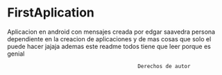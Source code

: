 # FirstAplication
Aplicacion en android con mensajes 
creada por edgar saavedra 
persona dependiente en la creacion de aplicaciones
y de mas cosas que solo el puede hacer jajaja
ademas este readme todos tiene que leer 
porque es genial 

                                              Derechos de autor 
